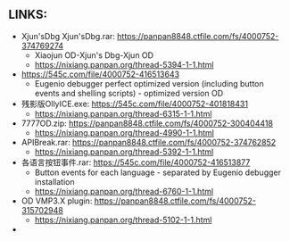 
## LINKS:
* Xjun'sDbg Xjun'sDbg.rar: https://panpan8848.ctfile.com/fs/4000752-374769274
  * Xiaojun OD-Xjun's Dbg-Xjun OD
  * https://nixiang.panpan.org/thread-5394-1-1.html
* https://545c.com/file/4000752-416513643
  * Eugenio debugger perfect optimized version (including button events and shelling scripts) - optimized version OD
* 残影版OllyICE.exe: https://545c.com/file/4000752-401818431
  * https://nixiang.panpan.org/thread-6315-1-1.html
* 7777OD.zip: https://panpan8848.ctfile.com/fs/4000752-300404418
  * https://nixiang.panpan.org/thread-4990-1-1.html
* APIBreak.rar: https://panpan8848.ctfile.com/fs/4000752-374762852
  * https://nixiang.panpan.org/thread-5392-1-1.html
* 各语言按钮事件.rar: https://545c.com/file/4000752-416513877
  * Button events for each language - separated by Eugenio debugger installation
  * https://nixiang.panpan.org/thread-6760-1-1.html
* OD VMP3.X plugin: https://panpan8848.ctfile.com/fs/4000752-315702948
  * https://nixiang.panpan.org/thread-5102-1-1.html
* 


